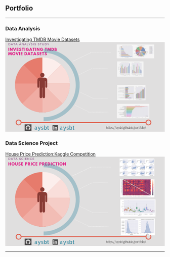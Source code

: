 ## Portfolio

---

### Data Analysis 

[Investigating TMDB Movie Datasets](https://medium.com/my-data-camp-journey/investigating-tmdb-movie-datasets-4ee04c263915)
<img src="images/Data_Analysis_Study.png?raw=true"/>



### Data Science Project

[House Price Prediction:Kaggle Competition](https://www.kaggle.com/aaysbt/house-price-prediction-eda-model-predictions-2)
<img src="images/hp_ds.png?raw=true"/>

---
<p style="font-size:11px">
<!-- Remove above link if you don't want to attibute -->
